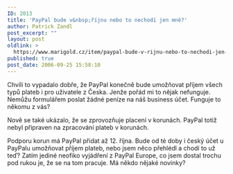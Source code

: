 ```yaml
---
ID: 2013
title: 'PayPal bude v&nbsp;říjnu nebo to nechodí jen mně?'
author: Patrick Zandl
post_excerpt: ""
layout: post
oldlink: >
  https://www.marigold.cz/item/paypal-bude-v-rijnu-nebo-to-nechodi-jen-mne
published: true
post_date: 2006-09-25 15:58:10
---
```

<p>Chvíli to vypadalo dobře, že PayPal konečně bude umožňovat příjem všech typů plateb i pro uživatele z Česka. Jenže pořád mi to nějak nefunguje. Nemůžu formulářem poslat žádné peníze na náš business účet. Funguje to někomu z vás? </p>

<p>Nově se také ukázalo, že se zprovozňuje placení v korunách. PayPal totiž nebyl připraven na zpracování plateb v korunách. </p>

<p>Podporu korun má PayPal přidat až 12. října. Bude od té doby i český účet u PayPalu umožňovat příjem plateb, nebo jsem něco přehlédl a chodí to už teď? Zatím jediné neofiko vyjádření z PayPal Europe, co jsem dostal trochu pod rukou je, že se na tom pracuje. Má někdo nějaké novinky?
</p>
